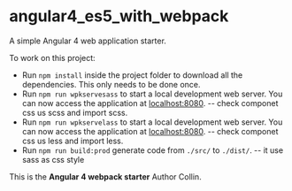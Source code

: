 # angular4_es5_with_webpack

A simple Angular 4 web application starter.

To work on this project:

* Run `npm install` inside the project folder to download all the dependencies. This only needs to be done once.
* Run `npm run wpkservesass` to start a local development web server. You can now access the application at [localhost:8080](http://localhost:8080/). -- check componet css us scss and import scss.
* Run `npm run wpkservelass` to start a local development web server. You can now access the application at [localhost:8080](http://localhost:8080/). -- check componet css us less and import less.
* Run `npm run build:prod` generate code from `./src/` to `./dist/`. -- it use sass as css style

This is the **Angular 4 webpack starter** Author Collin.